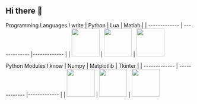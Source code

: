 ## Hi there 👋

Programming Languages I write
| Python        |           Lua |          Matlab |
| ------------- | ------------- |------------- |
| <img src="https://github.com/PythonDominator/PythonDominator/assets/102424561/efcd4e15-7189-453c-b207-f5842188ea78" width=75 height=75> | <img src="https://github.com/PythonDominator/PythonDominator/assets/102424561/05073191-2b6b-4b05-a7ca-a4e48dd5933e" width=75 height=75>  | <img src="https://github.com/PythonDominator/PythonDominator/assets/102424561/487ce263-7f0b-4b64-8f40-e8b5c0e3ca8b)" width=75 height=75>


Python Modules I know
| Numpy        |           Matplotlib |          Tkinter |
| ------------- | ------------- |------------- |
| <img src="https://github.com/PythonDominator/PythonDominator/assets/102424561/54198fd9-34ec-48ea-99a7-94f97ee874f7" width=75 height=75> | <img src="https://github.com/PythonDominator/PythonDominator/assets/102424561/2e9a5a9c-2042-4a26-8b48-4182447ea988" width=75 height=75>  | <img src="https://github.com/PythonDominator/PythonDominator/assets/102424561/ea4d6246-99f6-46d5-9e74-25068b7e3ffd" width=75 height=75> 



<!--
**PythonDominator/PythonDominator** is a ✨ _special_ ✨ repository because its `README.md` (this file) appears on your GitHub profile.

Here are some ideas to get you started:

- 🔭 I’m currently working on ...
- 🌱 I’m currently learning ...
- 👯 I’m looking to collaborate on ...
- 🤔 I’m looking for help with ...
- 💬 Ask me about ...
- 📫 How to reach me: ...
- 😄 Pronouns: ...
- ⚡ Fun fact: ...
-->
